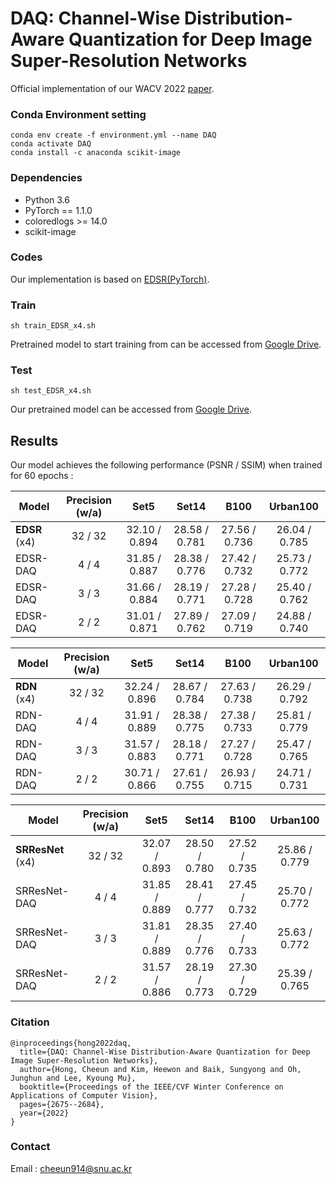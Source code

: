 # DAQ: Channel-Wise Distribution-Aware Quantization for Deep Image Super-Resolution Networks

Official implementation of our WACV 2022 [paper](https://openaccess.thecvf.com/content/WACV2022/papers/Hong_DAQ_Channel-Wise_Distribution-Aware_Quantization_for_Deep_Image_Super-Resolution_Networks_WACV_2022_paper.pdf).

### Conda Environment setting
```
conda env create -f environment.yml --name DAQ
conda activate DAQ
conda install -c anaconda scikit-image
```

### Dependencies
* Python 3.6
* PyTorch == 1.1.0
* coloredlogs >= 14.0
* scikit-image


### Codes
Our implementation is based on [EDSR(PyTorch)](https://github.com/thstkdgus35/EDSR-PyTorch).


### Train
```
sh train_EDSR_x4.sh
```
Pretrained model to start training from can be accessed from [Google Drive](https://drive.google.com/drive/folders/19sWPy0IHISnHX8T4g1zH8ZHVgISU89t_?usp=sharing).


### Test
```
sh test_EDSR_x4.sh
```
Our pretrained model can be accessed from [Google Drive](https://drive.google.com/drive/folders/19sWPy0IHISnHX8T4g1zH8ZHVgISU89t_?usp=sharing).

## Results

Our model achieves the following performance (PSNR / SSIM) when trained for 60 epochs :

  
| Model           | Precision (w/a) |     Set5      |     Set14     |     B100      |   Urban100    |
| --------------- |:---------------:|:-------------:|:-------------:|:-------------:|:-------------:|
| **EDSR** (x4)       |     32 / 32     | 32.10 / 0.894 | 28.58 / 0.781 | 27.56 / 0.736 | 26.04 / 0.785 |
| EDSR-DAQ        |      4 / 4      | 31.85 / 0.887 | 28.38 / 0.776 | 27.42 / 0.732 | 25.73 / 0.772 |
| EDSR-DAQ        |      3 / 3      | 31.66 / 0.884 | 28.19 / 0.771 | 27.28 / 0.728 | 25.40 / 0.762 |
| EDSR-DAQ        |      2 / 2      | 31.01 / 0.871 | 27.89 / 0.762 | 27.09 / 0.719 | 24.88 / 0.740 |


| Model           | Precision (w/a) |     Set5      |     Set14     |     B100      |   Urban100    |
| --------------- |:---------------:|:-------------:|:-------------:|:-------------:|:-------------:|
| **RDN** (x4)    |     32 / 32     | 32.24 / 0.896 | 28.67 / 0.784 | 27.63 / 0.738 | 26.29 / 0.792 |
| RDN-DAQ         |      4 / 4      | 31.91 / 0.889 | 28.38 / 0.775 | 27.38 / 0.733 | 25.81 / 0.779 | 
| RDN-DAQ         |      3 / 3      | 31.57 / 0.883 | 28.18 / 0.771 | 27.27 / 0.728 | 25.47 / 0.765 | 
| RDN-DAQ         |      2 / 2      | 30.71 / 0.866 | 27.61 / 0.755 | 26.93 / 0.715 | 24.71 / 0.731 | 


| Model           | Precision (w/a) |     Set5      |     Set14     |     B100      |   Urban100    |
| --------------- |:---------------:|:-------------:|:-------------:|:-------------:|:-------------:|
| **SRResNet** (x4)|     32 / 32     | 32.07 / 0.893 | 28.50 / 0.780 | 27.52 / 0.735 | 25.86 / 0.779 |
| SRResNet-DAQ    |      4 / 4      | 31.85 / 0.889 | 28.41 / 0.777 | 27.45 / 0.732 | 25.70 / 0.772 | 
| SRResNet-DAQ    |      3 / 3      | 31.81 / 0.889 | 28.35 / 0.776 | 27.40 / 0.733 | 25.63 / 0.772 | 
| SRResNet-DAQ    |      2 / 2      | 31.57 / 0.886 | 28.19 / 0.773 | 27.30 / 0.729 | 25.39 / 0.765 | 


### Citation
```
@inproceedings{hong2022daq,
  title={DAQ: Channel-Wise Distribution-Aware Quantization for Deep Image Super-Resolution Networks},
  author={Hong, Cheeun and Kim, Heewon and Baik, Sungyong and Oh, Junghun and Lee, Kyoung Mu},
  booktitle={Proceedings of the IEEE/CVF Winter Conference on Applications of Computer Vision},
  pages={2675--2684},
  year={2022}
}
```

### Contact
Email : cheeun914@snu.ac.kr 
